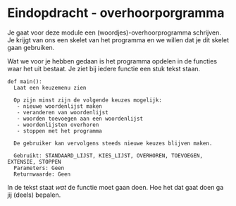 # Eindopdracht - overhoorporgramma

Je gaat voor deze module een (woordjes)-overhoorprogramma schrijven. Je krijgt van ons een skelet van het programma en we willen dat je dit skelet gaan gebruiken.

Wat we voor je hebben gedaan is het programma opdelen in de functies waar het uit bestaat. Je ziet bij iedere functie een stuk tekst staan.

~~~
def main():
  Laat een keuzemenu zien

  Op zijn minst zijn de volgende keuzes mogelijk:
   - nieuwe woordenlijst maken
   - veranderen van woordenlijst
   - woorden toevoegen aan een woordenlijst
   - woordenlijsten overhoren
   - stoppen met het programma

  De gebruiker kan vervolgens steeds nieuwe keuzes blijven maken.

  Gebruikt: STANDAARD_LIJST, KIES_LIJST, OVERHOREN, TOEVOEGEN, EXTENSIE, STOPPEN
  Parameters: Geen
  Returnwaarde: Geen
~~~

In de tekst staat *wat* de functie moet gaan doen. Hoe het dat gaat doen ga jij (deels) bepalen.
